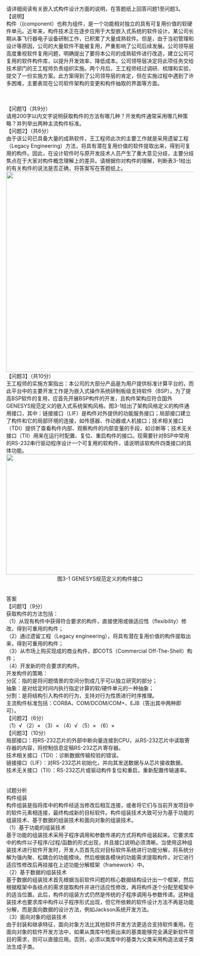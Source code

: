<div class="detail lh2"><p>请详细阅读有关嵌入式构件设计方面的说明，在答题纸上回答问题1至问题3。<br/>【说明】<br/>构件（(component）也称为组件，是一个功能相对独立的具有可复用价值的软硬件单元。近年来，构件技术正在逐步应用于大型嵌入式系统的软件设计。某公司长期从事飞行器电子设备研制工作，已积累了大量成熟软件。但是，由于当初管理和设计等原因，公司的大量软件不能被复用，严重影响了公司后续发展。公司领导层高度重视软件复用问题，明确提出了要将本公司的成熟软件进行改造，建立公司可复用的软件构件库，以提升开发效率、降低成本。公司领导层决定将此项任务交给技术部门的王工程师负责组织实施。两个月后，王工程师经过调研、梳理和实验，提交了一份实施方案。此方案得到了公司领导层的肯定，但在实施过程中遇到了许多困难，主要表现在公司软件架构的变更和构件抽取的界面等方面。</p><br/><br/><div>
【问题1】（共9分）</div>
<div>请用200字以内文字说明获取构件的方法有哪几种？开发构件通常采用哪几种策略？并列举出两种主流构件标准。</div>
<div>
【问题2】（共6分）</div>
<div>由于该公司已具备大量的成熟软件，王工程师此次的主要工作就是采用遗留工程（Legacy Engineering）方法，将具有潜在复用价值的软件提取出来，得到可复用的构件。因此，在设计软件时与原开发技术人员产生了重大意见分歧，主要分歧焦点在于大家对构件概念理解上的差异。请根据你对构件的理解，判断表3-1给出的有关构件的说法是否正确，将答案写在答题纸上。</div>
<div style="text-align: center;">
    <img alt="" src="https://lstatic.xisaiwang.com/tiku/uploadfiles/2016-06/5f83fc81c39840ddb79cc8be8095ac24_.png" style="width: 704px; height: 538px;"/></div>
<div>
【问题3】（共10分）</div>
<div>王工程师的实施方案指出：本公司的大部分产品是为用户提供标准计算平台的，而此平台中的主要开发工作是为嵌入式操作系统研制板级支持软件（BSP）。为了提高BSP软件的复用，应首先开展BSP构件的开发，且构件架构应符合国外GENESYS规范定义的嵌入式系统架构风格。图3-1给出了架构风格定义的构件通用接口，其中：链接接口（LIF）是构件对外提供的功能服务接口；局部接口建立了构件和它的局部环境的连接，如传感器、作动器或人机接口；技术相关接口（TDI）提供了查看构件内部、观察构件的内部变量的手段，如诊断等；技术无关接口（TII）用来在运行时配置、复位、重启构件的接口。现需要针对BSP中常用的RS-232串行驱动程序设计一个可复用的软构件，请说明该软构件四类接口的具体功能。</div>
<div style="text-align: center;">
    <img alt="" src="https://lstatic.xisaiwang.com/tiku/uploadfiles/2016-07/cf900468d6794387a40a9944d466c5ab_.png" style="width: 558px; height: 324px;"/></div>
<div style="text-align: center;">
图3-1 GENESYS规范定义的构件接口</div><br/><br/>答案<br/>【问题1】（9分）<br/>
获取构件的方法包括：<br/>
（1）从现有构件中获得符合要求的构件，直接使用或做适应性（flexibility）修改，得到可重用的构件；<br/>
（2）通过遗留工程（Legacy engineering），将具有潜在复用价值的构件提取出来，得到可重用的构件；<br/>
（3）从市场上购买现成的商业构件，即COTS（Commercial Off-The-Shell）构件；<br/>
（4）开发新的符合要求的构件。<br/>
开发构件的策略：<br/>
分区：指的是将问题情景的空间分割成几乎可以独立研究的部分；<br/>
抽象：是对给定时间内执行指定计算的软/硬件单元的一种抽象；<br/>
分割：是将结构引入构件的行为，支持对行为性质进行时序推理。<br/>
主流构件标准包括：CORBA、COM/DCOM/COM+、EJB（答出其中两种即可）。<br/>
【问题2】（6分）<br/>
（1）√        （2）×         （3）×       （4）√         （5）×        （6）×<br/>
【问题3】（10分）<br/>
局部接口：将RS-232芯片的外部中断向量连接到CPU，从RS-232芯片中读取寄存器的内容，将控制信息定稿RS-232芯片寄存器。<br/>
技术相关接口（TDI）：诊断数据传输校验的错误。<br/>
链接接口（LIF）：对RS-232芯片初始化，并向其发送数据与从芯片接收数据。<br/>
技术无关接口（TII）：RS-232芯片或驱动构件复位和重启，重新配置传输速率。<br/><br/><br/>试题分析<br/><div>
构件组装</div>
<div>
构件组装是指将库中的构件经适当修改后相互连接，或者将它们与当前开发项目中的软件元素相连接，最终构成新的目标软件。构件组装技术大致可分为基于功能的组装技术、基于数据的组装技术和面向对象的组装技术。</div>
<div>
（1）基于功能的组装技术</div>
<div>
基于功能的组装技术采用子程序调用和参数传递的方式将构件组装起来。它要求库中的构件以子程序/过程/函数的形式出现，并且接口说明必须清晰。当使用这种组装技术进行软件开发时，开发人员首先应对目标软件系统进行功能分解，将系统分解为强内聚、松耦合的功能模块。然后根据各模块的功能需求提取构件，对它进行适应性修改后再挂接在上述功能分解框架（framework）中。</div>
<div>
（2）基于数据的组装技术</div>
<div>
基于数据的组装技术首先根据当前软件问题的核心数据结构设计出一个框架，然后根据框架中各结点的需求提取构件并进行适应性修改，再将构件逐个分配至框架中的适当位置。此后，构件的组装方式仍然是传统的子程序调用与参数传递。这种组装技术也要求库中构件以子程序形式出现，但它所依赖的软件设计方法不再是功能分解，而是面向数据的设计方法，例如Jackson系统开发方法。</div>
<div>
（3）面向对象的组装技术</div>
<div>
由于封装和继承特征，面向对象方法比其他软件开发方法更适合支持软件重用。在面向对象的软件开发方法中，如果从类库中检索出来的基类能够完全满足新软件项目的需求，则可以直接应用。否则，必须以类库中的基类为父类采用构造法或子类法生成子类。</div></div>